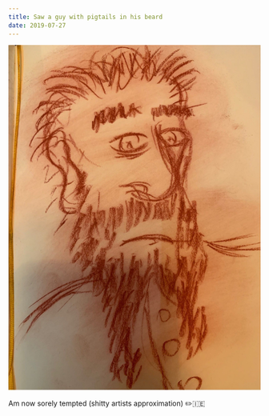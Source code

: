 ```yaml
---
title: Saw a guy with pigtails in his beard
date: 2019-07-27
---
```


!['Saw a guy with pigtails in his beard'](image/132Sawaguywithpigtailsinhisbeardf.jpg)

Am now sorely tempted (shitty artists approximation) ✏️🇮🇪